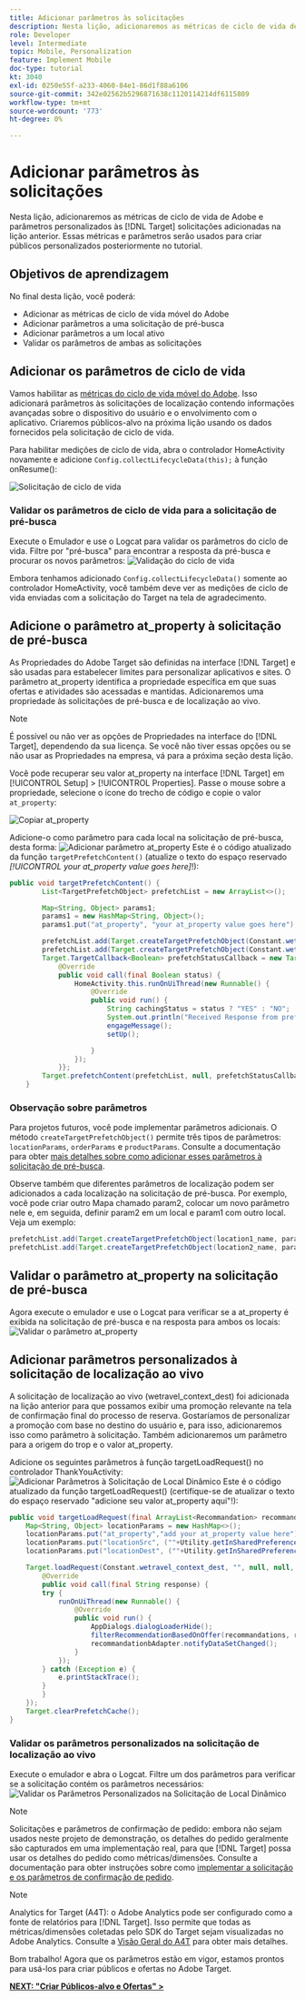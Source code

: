 ```yaml
---
title: Adicionar parâmetros às solicitações
description: Nesta lição, adicionaremos as métricas de ciclo de vida de Adobe e parâmetros personalizados às solicitações do Target adicionadas na lição anterior. Essas métricas e parâmetros serão usados para criar públicos personalizados posteriormente no tutorial.
role: Developer
level: Intermediate
topic: Mobile, Personalization
feature: Implement Mobile
doc-type: tutorial
kt: 3040
exl-id: 0250e55f-a233-4060-84e1-86d1f88a6106
source-git-commit: 342e02562b5296871638c1120114214df6115809
workflow-type: tm+mt
source-wordcount: '773'
ht-degree: 0%

---
```


# Adicionar parâmetros às solicitações

Nesta lição, adicionaremos as métricas de ciclo de vida de Adobe e parâmetros personalizados às [!DNL Target] solicitações adicionadas na lição anterior. Essas métricas e parâmetros serão usados para criar públicos personalizados posteriormente no tutorial.

## Objetivos de aprendizagem

No final desta lição, você poderá:

* Adicionar as métricas de ciclo de vida móvel do Adobe
* Adicionar parâmetros a uma solicitação de pré-busca
* Adicionar parâmetros a um local ativo
* Validar os parâmetros de ambas as solicitações

## Adicionar os parâmetros de ciclo de vida

Vamos habilitar as [métricas do ciclo de vida móvel do Adobe](https://experienceleague.adobe.com/docs/mobile-services/android/metrics.html?lang=en). Isso adicionará parâmetros às solicitações de localização contendo informações avançadas sobre o dispositivo do usuário e o envolvimento com o aplicativo. Criaremos públicos-alvo na próxima lição usando os dados fornecidos pela solicitação de ciclo de vida.

Para habilitar medições de ciclo de vida, abra o controlador HomeActivity novamente e adicione `Config.collectLifecycleData(this);` à função onResume():

![Solicitação de ciclo de vida](assets/lifecycle_code.jpg)

### Validar os parâmetros de ciclo de vida para a solicitação de pré-busca

Execute o Emulador e use o Logcat para validar os parâmetros do ciclo de vida. Filtre por &quot;pré-busca&quot; para encontrar a resposta da pré-busca e procurar os novos parâmetros:
![Validação do ciclo de vida](assets/lifecycle_validation.jpg)

Embora tenhamos adicionado `Config.collectLifecycleData()` somente ao controlador HomeActivity, você também deve ver as medições de ciclo de vida enviadas com a solicitação do Target na tela de agradecimento.

## Adicione o parâmetro at_property à solicitação de pré-busca

As Propriedades do Adobe Target são definidas na interface [!DNL Target] e são usadas para estabelecer limites para personalizar aplicativos e sites. O parâmetro at_property identifica a propriedade específica em que suas ofertas e atividades são acessadas e mantidas. Adicionaremos uma propriedade às solicitações de pré-busca e de localização ao vivo.

>[!NOTE]
>
>É possível ou não ver as opções de Propriedades na interface do [!DNL Target], dependendo da sua licença. Se você não tiver essas opções ou se não usar as Propriedades na empresa, vá para a próxima seção desta lição.

Você pode recuperar seu valor at_property na interface [!DNL Target] em [!UICONTROL Setup] > [!UICONTROL Properties].  Passe o mouse sobre a propriedade, selecione o ícone do trecho de código e copie o valor `at_property`:

![Copiar at_property](assets/at_property_interface.jpg)

Adicione-o como parâmetro para cada local na solicitação de pré-busca, desta forma:
![Adicionar parâmetro at_property](assets/params_at_property.jpg)
Este é o código atualizado da função `targetPrefetchContent()` (atualize o texto do espaço reservado _[!UICONTROL your at_property value goes here]_!):

```java
public void targetPrefetchContent() {
        List<TargetPrefetchObject> prefetchList = new ArrayList<>();

        Map<String, Object> params1;
        params1 = new HashMap<String, Object>();
        params1.put("at_property", "your at_property value goes here");

        prefetchList.add(Target.createTargetPrefetchObject(Constant.wetravel_engage_home, params1));
        prefetchList.add(Target.createTargetPrefetchObject(Constant.wetravel_engage_search, params1));
        Target.TargetCallback<Boolean> prefetchStatusCallback = new Target.TargetCallback<Boolean>() {
            @Override
            public void call(final Boolean status) {
                HomeActivity.this.runOnUiThread(new Runnable() {
                    @Override
                    public void run() {
                        String cachingStatus = status ? "YES" : "NO";
                        System.out.println("Received Response from prefetch : " + cachingStatus);
                        engageMessage();
                        setUp();

                    }
                });
            }};
        Target.prefetchContent(prefetchList, null, prefetchStatusCallback);
    }
```

### Observação sobre parâmetros

Para projetos futuros, você pode implementar parâmetros adicionais. O método `createTargetPrefetchObject()` permite três tipos de parâmetros: `locationParams`, `orderParams` e `productParams`. Consulte a documentação para obter [mais detalhes sobre como adicionar esses parâmetros à solicitação de pré-busca](https://experienceleague.adobe.com/docs/mobile-services/android/target-android/c-mob-target-prefetch-android.html?lang=en).

Observe também que diferentes parâmetros de localização podem ser adicionados a cada localização na solicitação de pré-busca. Por exemplo, você pode criar outro Mapa chamado param2, colocar um novo parâmetro nele e, em seguida, definir param2 em um local e param1 com outro local. Veja um exemplo:

```java
prefetchList.add(Target.createTargetPrefetchObject(location1_name, params1);
prefetchList.add(Target.createTargetPrefetchObject(location2_name, params2);
```

## Validar o parâmetro at_property na solicitação de pré-busca

Agora execute o emulador e use o Logcat para verificar se a at_property é exibida na solicitação de pré-busca e na resposta para ambos os locais:
![Validar o parâmetro at_property](assets/parameters_at_property_validation.jpg)

## Adicionar parâmetros personalizados à solicitação de localização ao vivo

A solicitação de localização ao vivo (wetravel_context_dest) foi adicionada na lição anterior para que possamos exibir uma promoção relevante na tela de confirmação final do processo de reserva. Gostaríamos de personalizar a promoção com base no destino do usuário e, para isso, adicionaremos isso como parâmetro à solicitação. Também adicionaremos um parâmetro para a origem do trop e o valor at_property.

Adicione os seguintes parâmetros à função targetLoadRequest() no controlador ThankYouActivity:
![Adicionar Parâmetros à Solicitação de Local Dinâmico](assets/parameters_live_location.jpg)
Este é o código atualizado da função targetLoadRequest() (certifique-se de atualizar o texto do espaço reservado &quot;adicione seu valor at_property aqui&quot;!):

```java
public void targetLoadRequest(final ArrayList<Recommandation> recommandations) {
    Map<String, Object> locationParams = new HashMap<>();
    locationParams.put("at_property","add your at_property value here");
    locationParams.put("locationSrc", (""+Utility.getInSharedPreference(ThankYouActivity.this,Constant.departure,"")));
    locationParams.put("locationDest", (""+Utility.getInSharedPreference(ThankYouActivity.this,Constant.destination,"")));

    Target.loadRequest(Constant.wetravel_context_dest, "", null, null, locationParams, new Target.TargetCallback<String>() {
        @Override
        public void call(final String response) {
        try {
            runOnUiThread(new Runnable() {
                @Override
                public void run() {
                    AppDialogs.dialogLoaderHide();
                    filterRecommendationBasedOnOffer(recommandations, response);
                    recommandationbAdapter.notifyDataSetChanged();
                }
            });
        } catch (Exception e) {
            e.printStackTrace();
        }
        }
    });
    Target.clearPrefetchCache();
}
```

### Validar os parâmetros personalizados na solicitação de localização ao vivo

Execute o emulador e abra o Logcat. Filtre um dos parâmetros para verificar se a solicitação contém os parâmetros necessários:
![Validar os Parâmetros Personalizados na Solicitação de Local Dinâmico](assets/parameters_live_location_validation.jpg)

>[!NOTE]
>
>Solicitações e parâmetros de confirmação de pedido: embora não sejam usados neste projeto de demonstração, os detalhes do pedido geralmente são capturados em uma implementação real, para que [!DNL Target] possa usar os detalhes do pedido como métricas/dimensões. Consulte a documentação para obter instruções sobre como [implementar a solicitação e os parâmetros de confirmação de pedido](https://experienceleague.adobe.com/docs/mobile-services/android/target-android/c-target-methods.html?lang=en).

>[!NOTE]
>
>Analytics for Target (A4T): o Adobe Analytics pode ser configurado como a fonte de relatórios para [!DNL Target]. Isso permite que todas as métricas/dimensões coletadas pelo SDK do Target sejam visualizadas no Adobe Analytics. Consulte a [Visão Geral do A4T](https://experienceleague.adobe.com/docs/target/using/integrate/a4t/a4t.html?lang=en) para obter mais detalhes.

Bom trabalho! Agora que os parâmetros estão em vigor, estamos prontos para usá-los para criar públicos e ofertas no Adobe Target.

**[NEXT: &quot;Criar Públicos-alvo e Ofertas&quot; >](create-audiences-and-offers.md)**
